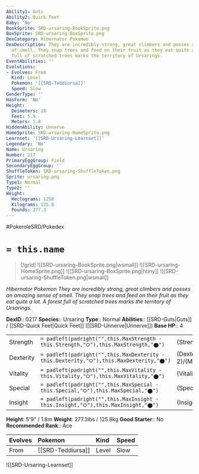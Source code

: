 ```yaml
---
Ability1: Guts
Ability2: Quick Feet
Baby: 'No'
BookSprite: SRD-ursaring-BookSprite.png
BoxSprite: SRD-ursaring-BoxSprite.png
DexCategory: Hibernator Pokemon
DexDescription: They are incredibly strong, great climbers and posses an amazing sense
  of smell. They snap trees and feed on their fruit as they eat quite a lot. A forest
  full of scratched trees marks the territory of Ursarings.
EventAbilities: ''
Evolutions:
- Evolves: From
  Kind: Level
  Pokemon: '[[SRD-Teddiursa]]'
  Speed: Slow
GenderType: ''
HasForm: 'No'
Height:
  Deimeters: 18
  Feet: 5.9
  Meters: 1.8
HiddenAbility: Unnerve
HomeSprite: SRD-ursaring-HomeSprite.png
Learnset: '[[SRD-Ursaring-Learnset]]'
Legendary: 'No'
Name: Ursaring
Number: 217
PrimaryEggGroup: Field
SecondaryEggGroup: ''
ShuffleToken: SRD-ursaring-ShuffleToken.png
Sprite: ursaring.png
Type1: Normal
Type2: ''
Weight:
  Hectograms: 1258
  Kilograms: 125.8
  Pounds: 277.3
---
```


#PokeroleSRD/Pokedex

# `= this.name`

> [!grid]
> ![[SRD-ursaring-BookSprite.png|wsmall]]
> ![[SRD-ursaring-HomeSprite.png]]
> ![[SRD-ursaring-BoxSprite.png|htiny]]
> ![[SRD-ursaring-ShuffleToken.png|wsmall]]


*Hibernator Pokemon*
*They are incredibly strong, great climbers and posses an amazing sense of smell. They snap trees and feed on their fruit as they eat quite a lot. A forest full of scratched trees marks the territory of Ursarings.*

**DexID**:: 0217
**Species**:: Ursaring
**Type**:: Normal
**Abilities**:: [[SRD-Guts|Guts]] / [[SRD-Quick Feet|Quick Feet]] ([[SRD-Unnerve|Unnerve]])
**Base HP**:: 4

|           |                                                                                        |                                          |
| --------- | -------------------------------------------------------------------------------------- | ---------------------------------------- |
| Strength  | `= padleft(padright("",this.MaxStrength - this.Strength,"⭘"),this.MaxStrength,"⬤")`    | (Strength::3)/(MaxStrength::7)   |
| Dexterity | `= padleft(padright("",this.MaxDexterity - this.Dexterity,"⭘"),this.MaxDexterity,"⬤")` | (Dexterity:: 2)/(MaxDexterity::4) |
| Vitality  | `= padleft(padright("",this.MaxVitality - this.Vitality,"⭘"),this.MaxVitality,"⬤")`    | (Vitality::2)/(MaxVitality::5)   |
| Special   | `= padleft(padright("",this.MaxSpecial - this.Special,"⭘"),this.MaxSpecial,"⬤")`       | (Special::2)/(MaxSpecial::5)     |
| Insight   | `= padleft(padright("",this.MaxInsight - this.Insight,"⭘"),this.MaxInsight,"⬤")`       | (Insight::2)/(MaxInsight::5)     |

**Height**: 5'9" / 1.8m
**Weight**: 277.3lbs / 125.8kg
**Good Starter**:: No
**Recommended Rank**:: Ace

| Evolves   | Pokemon           | Kind   | Speed   |
|:----------|:------------------|:-------|:--------|
| From      | [[SRD-Teddiursa]] | Level  | Slow    |

![[SRD-Ursaring-Learnset]]